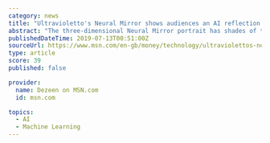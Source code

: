```yaml
---
category: news
title: "Ultravioletto's Neural Mirror shows audiences an AI reflection of themselves"
abstract: "The three-dimensional Neural Mirror portrait has shades of the psychedelic imagery created by Google's famous artificial neural network. Like those images, its idiosyncrasies are the product of the AI, which Ultravioletto wanted to use as a co-creator ..."
publishedDateTime: 2019-07-13T00:51:00Z
sourceUrl: https://www.msn.com/en-gb/money/technology/ultraviolettos-neural-mirror-shows-audiences-an-ai-reflection-of-themselves/ar-AAEeSgW
type: article
score: 39
published: false

provider:
  name: Dezeen on MSN.com
  id: msn.com

topics:
  - AI
  - Machine Learning
---
```

